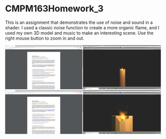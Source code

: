 # CMPM163Homework_3

This is an assignment that demonstrates the use of noise and sound in a shader. I used a classic noise function to create a more organic flame, and I used my own 3D model and music to make an interesting scene. Use the right mouse button to zoom in and out. 

![](Screenshot%20(4).png)
![](Screenshot%20(5).png)
